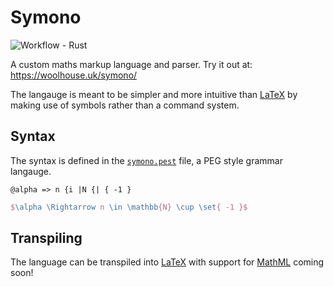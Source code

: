 # Symono

![Workflow - Rust](https://github.com/TWoolhouse/symono/actions/workflows/rust.yml/badge.svg)

A custom maths markup language and parser.
Try it out at: https://woolhouse.uk/symono/

The langauge is meant to be simpler and more intuitive than [LaTeX](https://www.latex-project.org/) by making use of symbols rather than a command system.

## Syntax

The syntax is defined in the [`symono.pest`](src/symono.pest) file, a PEG style grammar langauge.

```symono
@alpha => n {i |N {| { -1 }
```

```latex
$\alpha \Rightarrow n \in \mathbb{N} \cup \set{ -1 }$
```

## Transpiling

The language can be transpiled into [LaTeX](https://www.latex-project.org/) with support for [MathML](https://developer.mozilla.org/en-US/docs/Web/MathML) coming soon!
